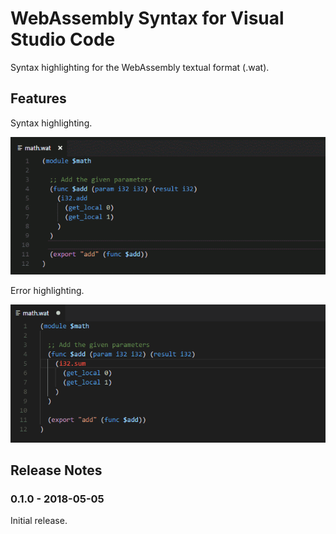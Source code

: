 # WebAssembly Syntax for Visual Studio Code

Syntax highlighting for the WebAssembly textual format (.wat).

## Features

Syntax highlighting.

![Syntax highlighting](images/features/syntax_highlighting.gif)

Error highlighting.

![Error highlighting](images/features/error_highlighting.gif)

## Release Notes

### 0.1.0 - 2018-05-05

Initial release.
